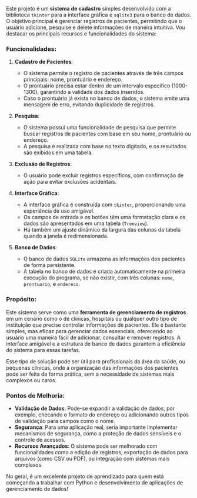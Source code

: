 Este projeto é um **sistema de cadastro** simples desenvolvido com a biblioteca `tkinter` para a interface gráfica e `sqlite3` para o banco de dados. O objetivo principal é gerenciar registros de pacientes, permitindo que o usuário adicione, pesquise e delete informações de maneira intuitiva. Vou destacar os principais recursos e funcionalidades do sistema:

### Funcionalidades:
1. **Cadastro de Pacientes**:
   - O sistema permite o registro de pacientes através de três campos principais: nome, prontuário e endereço.
   - O prontuário precisa estar dentro de um intervalo específico (1000-1300), garantindo a validade dos dados inseridos.
   - Caso o prontuário já exista no banco de dados, o sistema emite uma mensagem de erro, evitando duplicidade de registros.

2. **Pesquisa**:
   - O sistema possui uma funcionalidade de pesquisa que permite buscar registros de pacientes com base em seu nome, prontuário ou endereço.
   - A pesquisa é realizada com base no texto digitado, e os resultados são exibidos em uma tabela.

3. **Exclusão de Registros**:
   - O usuário pode excluir registros específicos, com confirmação de ação para evitar exclusões acidentais.

4. **Interface Gráfica**:
   - A interface gráfica é construída com `tkinter`, proporcionando uma experiência de uso amigável.
   - Os campos de entrada e os botões têm uma formatação clara e os dados são apresentados em uma tabela (`Treeview`).
   - Há também um ajuste dinâmico da largura das colunas da tabela quando a janela é redimensionada.

5. **Banco de Dados**:
   - O banco de dados `SQLite` armazena as informações dos pacientes de forma persistente.
   - A tabela no banco de dados é criada automaticamente na primeira execução do programa, se não existir, com três colunas: `nome`, `prontuario`, e `endereco`.

### Propósito:
Este sistema serve como uma **ferramenta de gerenciamento de registros** em um cenário como o de clínicas, hospitais ou qualquer outro tipo de instituição que precise controlar informações de pacientes. Ele é bastante simples, mas eficaz para gerenciar dados essenciais, oferecendo ao usuário uma maneira fácil de adicionar, consultar e remover registros. A interface amigável e a estrutura de banco de dados garantem a eficiência do sistema para essas tarefas.

Esse tipo de solução pode ser útil para profissionais da área da saúde, ou pequenas clínicas, onde a organização das informações dos pacientes pode ser feita de forma prática, sem a necessidade de sistemas mais complexos ou caros. 

### Pontos de Melhoria:
- **Validação de Dados**: Pode-se expandir a validação de dados, por exemplo, checando o formato do endereço ou adicionando outros tipos de validação para campos como o nome.
- **Segurança**: Para uma aplicação real, seria importante implementar mecanismos de segurança, como a proteção de dados sensíveis e o controle de acessos.
- **Recursos Avançados**: O sistema pode ser melhorado com funcionalidades como a edição de registros, exportação de dados para arquivos (como CSV ou PDF), ou integração com sistemas mais complexos.

No geral, é um excelente projeto de aprendizado para quem está começando a trabalhar com Python e desenvolvimento de aplicações de gerenciamento de dados!
